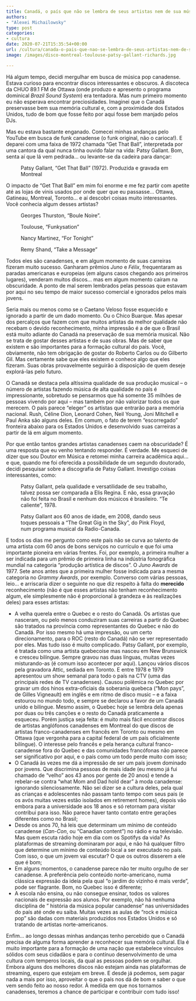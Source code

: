 ```yaml
---
title: Canadá, o país que não se lembra de seus artistas nem de sua música
authors:
- "Alexei Michailowsky"
type: post
categories:
- cultura
date: 2020-07-21T15:35:54+00:00
url: /cultura/canada-o-pais-que-nao-se-lembra-de-seus-artistas-nem-de-sua-musica.html
image: /images/disco-montreal-toulouse-patsy-gallant-richards.jpg

---
```

Há algum tempo, decidi mergulhar em busca de música pop canadense. Estava curioso para encontrar discos interessantes e obscuros. A discoteca da CHUO 89.1 FM de Ottawa (onde produzo e apresento o programa dominical _Brazil Sound System_) era tentadora. Mas num primeiro momento eu não esperava encontrar preciosidades. Imaginei que o Canadá preservasse bem sua memória cultural e, com a proximidade dos Estados Unidos, tudo de bom que fosse feito por aqui fosse bem manjado pelos DJs.

Mas eu estava bastante enganado. Comecei minhas andanças pelo YouTube em busca de funk canadense (o funk original, não o carioca!). E deparei com uma faixa de 1972 chamada &#8220;Get That Ball&#8221;, interpretada por uma cantora da qual nunca tinha ouvido falar na vida: Patsy Gallant. Bom, senta aí que lá vem pedrada&#8230; ou levante-se da cadeira para dançar:<figure class="wp-block-embed-youtube wp-block-embed is-type-video is-provider-youtube wp-embed-aspect-4-3 wp-has-aspect-ratio">

<div class="wp-block-embed__wrapper">
  <span class="embed-youtube" style="text-align:center; display: block;"></span>
</div><figcaption>Patsy Gallant, &#8220;Get That Ball&#8221; (1972). Produzida e gravada em Montreal</figcaption></figure>

O impacto de &#8220;Get That Ball&#8221; em mim foi enorme e me fez partir com apetite até as lojas de vinis usados por onde quer que eu passasse&#8230; Ottawa, Gatineau, Montreal, Toronto&#8230; e aí descobri coisas muito interessantes. Você conhecia algum desses artistas?<figure class="wp-block-embed-youtube wp-block-embed is-type-video is-provider-youtube wp-embed-aspect-4-3 wp-has-aspect-ratio">

<div class="wp-block-embed__wrapper">
  <span class="embed-youtube" style="text-align:center; display: block;"></span>
</div><figcaption>Georges Thurston, &#8220;Boule Noire&#8221;.</figcaption></figure> <figure class="wp-block-embed-youtube wp-block-embed is-type-video is-provider-youtube wp-embed-aspect-4-3 wp-has-aspect-ratio">

<div class="wp-block-embed__wrapper">
  <span class="embed-youtube" style="text-align:center; display: block;"></span>
</div><figcaption>Toulouse, &#8220;Funkysation&#8221;</figcaption></figure> <figure class="wp-block-embed-youtube wp-block-embed is-type-video is-provider-youtube wp-embed-aspect-4-3 wp-has-aspect-ratio">

<div class="wp-block-embed__wrapper">
  <span class="embed-youtube" style="text-align:center; display: block;"></span>
</div><figcaption>Nancy Martinez, &#8220;For Tonight&#8221;</figcaption></figure> <figure class="wp-block-embed-youtube wp-block-embed is-type-rich is-provider-incorporar-manipulador wp-embed-aspect-4-3 wp-has-aspect-ratio">

<div class="wp-block-embed__wrapper">
  <span class="embed-youtube" style="text-align:center; display: block;"></span>
</div><figcaption>Remy Shand, &#8220;Take a Message&#8221;</figcaption></figure>

Todos eles são canadenses, e em algum momento de suas carreiras fizeram muito sucesso. Ganharam prêmios _Juno_ e _Félix_, frequentaram as paradas americanas e europeias (em alguns casos chegando aos primeiros lugares), venderam muitos discos&#8230; mas em algum momento caíram na obscuridade. A ponto de mal serem lembrados pelas pessoas que estavam por aqui no seu tempo de maior sucesso comercial e ignorados pelos mais jovens.

Seria mais ou menos como se o Caetano Veloso fosse esquecido e ignorado a partir de um dado momento. Ou o Chico Buarque. Mas apesar dos percalços que fazem com que muitos artistas da melhor qualidade não recebam o devido reconhecimento, minha impressão é a de que o Brasil está muito adiante do Canadá na preservação de sua memória musical. Não se trata de gostar desses artistas e de suas obras. Mas de saber que existem e são importantes para a formação cultural do país. Você, obviamente, não tem obrigação de gostar do Roberto Carlos ou do Gilberto Gil. Mas certamente sabe que eles existem e conhece algo que eles fizeram. Suas obras provavelmente seguirão à disposição de quem deseje explorá-las pelo futuro.

O Canadá se destaca pela altíssima qualidade de sua produção musical &#8211; o número de artistas fazendo música de alta qualidade no país é impressionante, sobretudo se pensarmos que há somente 35 milhões de pessoas vivendo por aqui &#8211; mas também por não valorizar todos os que merecem. O país parece &#8220;eleger&#8221; os artistas que entrarão para a memória nacional. Rush, Céline Dion, Leonard Cohen, Neil Young, Joni Mitchell e Paul Anka são alguns deles. Em comum, o fato de terem &#8220;escorregado&#8221; fronteira abaixo para os Estados Unidos e desenvolvido suas carreiras a partir de lá em algum momento.

Por que então tantos grandes artistas canadenses caem na obscuridade? É uma resposta que eu venho tentando responder. É verdade. Me esqueci de dizer que sou Doutor em Música e retomei minha carreira acadêmica aqui&#8230; e que, quando me foi oferecida a possibilidade de um segundo doutorado, decidi pesquisar sobre a discografia de Patsy Gallant. Investigo coisas interessantes, como:<figure class="wp-block-embed-youtube wp-block-embed is-type-video is-provider-youtube wp-embed-aspect-16-9 wp-has-aspect-ratio">

<div class="wp-block-embed__wrapper">
  <span class="embed-youtube" style="text-align:center; display: block;"></span>
</div><figcaption>Patsy Gallant, pela qualidade e versatilidade de seu trabalho, talvez possa ser comparada a Elis Regina. E não, essa gravação não foi feita no Brasil e nenhum dos músicos é brasileiro. &#8220;Te caliente&#8221;, 1978.</figcaption></figure> <figure class="wp-block-embed-youtube wp-block-embed is-type-video is-provider-youtube wp-embed-aspect-16-9 wp-has-aspect-ratio">

<div class="wp-block-embed__wrapper">
  <span class="embed-youtube" style="text-align:center; display: block;"></span>
</div><figcaption>Patsy Gallant aos 60 anos de idade, em 2008, dando seus toques pessoais a &#8220;The Great Gig in the Sky&#8221;, do Pink Floyd, num programa musical da Radio-Canada.</figcaption></figure>

E todos os dias me pergunto como este país não se curva ao talento de uma artista com 60 anos de bons serviços no currículo e que foi uma importante pioneira em várias frentes. Foi, por exemplo, a primeira mulher a ser indicada para um prêmio de primeira linha na indústria fonográfica mundial na categoria &#8220;produção artística de discos&#8221;. O _Juno Awards_ de 1977. Sete anos antes que a primeira mulher fosse indicada para a mesma categoria no _Grammy Awards_, por exemplo. Converso com várias pessoas, leio&#8230; e arriscaria dizer o seguinte no que diz respeito à falta do **merecido** reconhecimento (não é que esses artistas não tenham reconhecimento algum, ele simplesmente não é proporcional à grandeza e às realizações deles) para esses artistas:

  * A velha querela entre o Quebec e o resto do Canadá. Os artistas que nasceram, ou pelo menos conduziram suas carreiras a partir do Quebec são tratados na província como representantes do Quebec e não do Canadá. Por isso mesmo há uma impressão, ou um certo direcionamento, para o ROC (resto do Canadá) não se ver representado por eles. Mas tudo isso é muito complicado. Patsy Gallant, por exemplo, é tratada como uma artista quebecoise mas nasceu em New Brunswick e cresceu bilíngue. Sempre gravou nas duas línguas, muitas vezes misturando-as (é comum isso acontecer por aqui). Lançou vários discos pela gravadora Attic, sediada em Toronto. E entre 1978 e 1979 apresentou um show semanal para todo o país na CTV (uma das principais redes de TV canadenses). Causou polêmica no Quebec por gravar um dos hinos extra-oficiais da soberania quebeca (&#8220;Mon pays&#8221;, de Gilles Vigneault) em inglês e em ritmo de disco music &#8211; e a faixa estourou no mundo todo, e sempre se declarou a favor de um Canadá unido e bilíngue. Mesmo assim, o Quebec hoje se lembra dela apenas por duas ou três canções e o resto do Canadá praticamente a esqueceu. Porém justiça seja feita: é muito mais fácil encontrar discos de artistas anglófonos canadenses em Montreal do que discos de artistas franco-canadenses em francês em Toronto ou mesmo em Ottawa (que vergonha para a capital federal de um país oficialmente bilíngue). O interesse pelo francês e pela herança cultural franco-canadense fora do Quebec e das comunidades francófonas não parece ser significativo por aqui, e o país como um todo perde muito com isso;
  * O Canadá às vezes me dá a impressão de ser um país jovem dominado por jovens. Que discrimina pessoas de mais idade (eu mesmo já fui chamado de &#8220;velho&#8221; aos 43 anos por gente de 20 anos) e tende a rebelar-se contra &#8220;what Mom and Dad hold dear&#8221; à moda canadense: ignorando silenciosamente. Não sei dizer se a cultura deles, pela qual as crianças e adolescentes não passam tanto tempo com seus pais (e os avós muitas vezes estão isolados em retirement homes), depois vão embora para a universidade aos 18 anos e só retornam para visitar contribui para isso. Não parece haver tanto contato entre gerações diferentes como no Brasil;
  * Desde os anos 70, há leis que determinam um mínimo de conteúdo canadense (_Can-Con_, ou &#8220;Canadian content&#8221;) no rádio e na televisão. Mas quem escuta rádio hoje em dia com os Spotifys da vida? As plataformas de streaming dominaram por aqui, e não há qualquer filtro que determine um mínimo de conteúdo local a ser executado no país. Com isso, o que um jovem vai escutar? O que os outros disserem a ele que é bom;
  * Em alguns momentos, o canadense parece não ter muito orgulho de ser canadense. A preferência pelo conteúdo norte-americano, numa clássica expressão da ideia pela qual &#8220;o jardim do vizinho é mais verde&#8221;, pode ser flagrante. Bom, no Quebec isso é diferente;
  * A escola não ensina, ou não consegue ensinar, todos os valores nacionais de expressão aos alunos. Por exemplo, não há nenhuma disciplina de &#8221; história da música popular canadense&#8221; nas universidades do país até onde eu saiba. Muitas vezes as aulas de &#8220;rock e música pop&#8221; são dadas com materiais produzidos nos Estados Unidos e só tratando de artistas norte-americanos.

Enfim&#8230; ao longo dessas minhas andanças tenho percebido que o Canadá precisa de alguma forma aprender a reconhecer sua memória cultural. Ela é muito importante para a formação de uma nação que estabelece vínculos sólidos com seus cidadãos e para o contínuo desenvolvimento de uma cultura com temperos locais, da qual as pessoas podem se orgulhar. Embora alguns dos melhores discos não estejam ainda nas plataformas de streaming, espero que estejam em breve. E desde já podemos, sem pagar nada a mais por isso, aproveitar o que o país nos dá de bom e saber o que vem sendo feito ao nosso redor. À medida em que nos tornamos canadenses, teremos a chance de participar e contribuir com tudo isso!<figure class="wp-block-embed-spotify wp-block-embed is-type-rich is-provider-spotify wp-embed-aspect-9-16 wp-has-aspect-ratio">

<div class="wp-block-embed__wrapper">
</div></figure>
